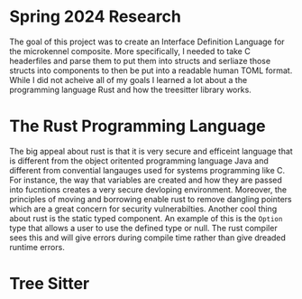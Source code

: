 # Spring 2024 Research

The goal of this project was to create an Interface Definition Language for the microkennel composite. More specifically, I needed to take C headerfiles and parse them to put them into structs and serliaze those structs into components to then be put into a readable human TOML format. While I did not acheive all of my goals I learned a lot about a the programming language Rust and how the treesitter library works.

# The Rust Programming Language

The big appeal about rust is that it is very secure and efficeint language that is different from the object oritented programming language Java and different from convential langauges used for systems programming like C. For instance, the way that variables are created and how they are passed into fucntions creates a very secure devloping environment. Moreover, the principles of moving and borrowing enable rust to remove dangling pointers which are a great concern for security vulnerabilties. Another cool thing about rust is the static typed component. An example of this is the `Option` type that allows a user to use the defined type or null. The rust compiler sees this and will give errors during compile time rather than give dreaded runtime errors. 

# Tree Sitter 
